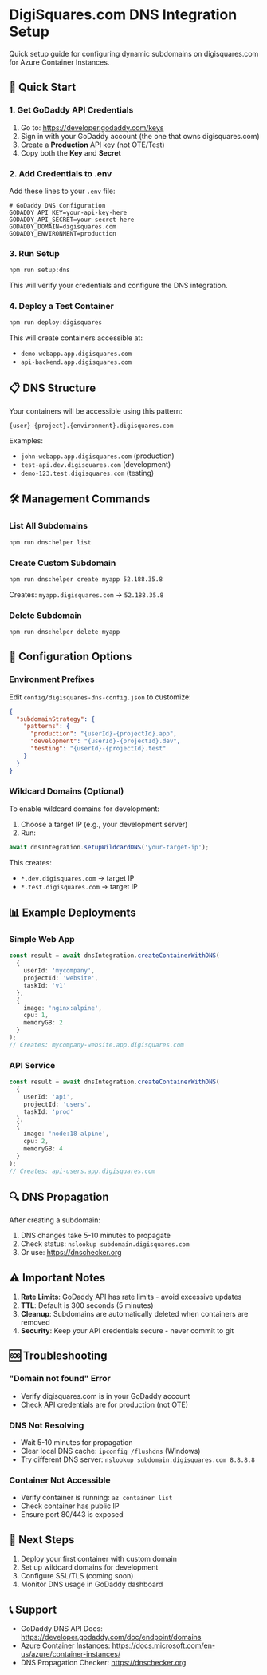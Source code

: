 # DigiSquares.com DNS Integration Setup

Quick setup guide for configuring dynamic subdomains on digisquares.com for Azure Container Instances.

## 🚀 Quick Start

### 1. Get GoDaddy API Credentials

1. Go to: https://developer.godaddy.com/keys
2. Sign in with your GoDaddy account (the one that owns digisquares.com)
3. Create a **Production** API key (not OTE/Test)
4. Copy both the **Key** and **Secret**

### 2. Add Credentials to .env

Add these lines to your `.env` file:

```env
# GoDaddy DNS Configuration
GODADDY_API_KEY=your-api-key-here
GODADDY_API_SECRET=your-secret-here
GODADDY_DOMAIN=digisquares.com
GODADDY_ENVIRONMENT=production
```

### 3. Run Setup

```bash
npm run setup:dns
```

This will verify your credentials and configure the DNS integration.

### 4. Deploy a Test Container

```bash
npm run deploy:digisquares
```

This will create containers accessible at:
- `demo-webapp.app.digisquares.com`
- `api-backend.app.digisquares.com`

## 📋 DNS Structure

Your containers will be accessible using this pattern:

```
{user}-{project}.{environment}.digisquares.com
```

Examples:
- `john-webapp.app.digisquares.com` (production)
- `test-api.dev.digisquares.com` (development)
- `demo-123.test.digisquares.com` (testing)

## 🛠️ Management Commands

### List All Subdomains
```bash
npm run dns:helper list
```

### Create Custom Subdomain
```bash
npm run dns:helper create myapp 52.188.35.8
```
Creates: `myapp.digisquares.com` → `52.188.35.8`

### Delete Subdomain
```bash
npm run dns:helper delete myapp
```

## 🔧 Configuration Options

### Environment Prefixes

Edit `config/digisquares-dns-config.json` to customize:

```json
{
  "subdomainStrategy": {
    "patterns": {
      "production": "{userId}-{projectId}.app",
      "development": "{userId}-{projectId}.dev",
      "testing": "{userId}-{projectId}.test"
    }
  }
}
```

### Wildcard Domains (Optional)

To enable wildcard domains for development:

1. Choose a target IP (e.g., your development server)
2. Run:
```typescript
await dnsIntegration.setupWildcardDNS('your-target-ip');
```

This creates:
- `*.dev.digisquares.com` → target IP
- `*.test.digisquares.com` → target IP

## 📊 Example Deployments

### Simple Web App
```typescript
const result = await dnsIntegration.createContainerWithDNS(
  {
    userId: 'mycompany',
    projectId: 'website',
    taskId: 'v1'
  },
  {
    image: 'nginx:alpine',
    cpu: 1,
    memoryGB: 2
  }
);
// Creates: mycompany-website.app.digisquares.com
```

### API Service
```typescript
const result = await dnsIntegration.createContainerWithDNS(
  {
    userId: 'api',
    projectId: 'users',
    taskId: 'prod'
  },
  {
    image: 'node:18-alpine',
    cpu: 2,
    memoryGB: 4
  }
);
// Creates: api-users.app.digisquares.com
```

## 🔍 DNS Propagation

After creating a subdomain:
1. DNS changes take 5-10 minutes to propagate
2. Check status: `nslookup subdomain.digisquares.com`
3. Or use: https://dnschecker.org

## ⚠️ Important Notes

1. **Rate Limits**: GoDaddy API has rate limits - avoid excessive updates
2. **TTL**: Default is 300 seconds (5 minutes)
3. **Cleanup**: Subdomains are automatically deleted when containers are removed
4. **Security**: Keep your API credentials secure - never commit to git

## 🆘 Troubleshooting

### "Domain not found" Error
- Verify digisquares.com is in your GoDaddy account
- Check API credentials are for production (not OTE)

### DNS Not Resolving
- Wait 5-10 minutes for propagation
- Clear local DNS cache: `ipconfig /flushdns` (Windows)
- Try different DNS server: `nslookup subdomain.digisquares.com 8.8.8.8`

### Container Not Accessible
- Verify container is running: `az container list`
- Check container has public IP
- Ensure port 80/443 is exposed

## 🎯 Next Steps

1. Deploy your first container with custom domain
2. Set up wildcard domains for development
3. Configure SSL/TLS (coming soon)
4. Monitor DNS usage in GoDaddy dashboard

## 📞 Support

- GoDaddy DNS API Docs: https://developer.godaddy.com/doc/endpoint/domains
- Azure Container Instances: https://docs.microsoft.com/en-us/azure/container-instances/
- DNS Propagation Checker: https://dnschecker.org